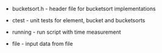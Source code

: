 * bucketsort.h - header file for bucketsort implementations

* ctest - unit tests for element, bucket and bucketsorts

* running - run script with time measurement

* file - input data from  file